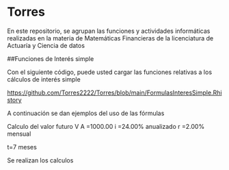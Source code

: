 # Torres
En este repositorio, se agrupan las funciones y actividades informáticas realizadas en la materia de Matemáticas Financieras de la licenciatura de Actuaría y Ciencia de datos

##Funciones de Interés simple

Con el siguiente código, puede usted cargar las funciones relativas a los cálculos de interés simple

https://github.com/Torres2222/Torres/blob/main/FormulasInteresSimple.Rhistory

A continuación se dan ejemplos del uso de las fórmulas

Calculo del valor futuro
V
A
=$1000.00$ 
i
=24.00% anualizado 
r
=2.00% mensual 

t=7 meses

Se realizan los calculos
